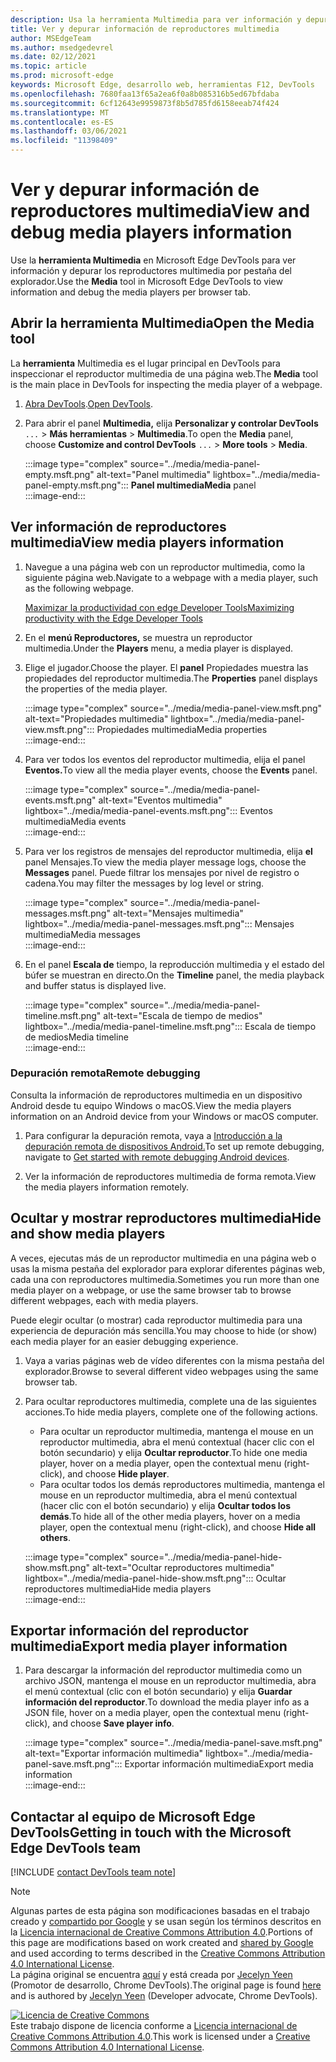 ```yaml
---
description: Usa la herramienta Multimedia para ver información y depurar los reproductores multimedia por pestaña del explorador.
title: Ver y depurar información de reproductores multimedia
author: MSEdgeTeam
ms.author: msedgedevrel
ms.date: 02/12/2021
ms.topic: article
ms.prod: microsoft-edge
keywords: Microsoft Edge, desarrollo web, herramientas F12, DevTools
ms.openlocfilehash: 7680faa13f65a2ea6f0a8b085316b5ed67bfdaba
ms.sourcegitcommit: 6cf12643e9959873f8b5d785fd6158eeab74f424
ms.translationtype: MT
ms.contentlocale: es-ES
ms.lasthandoff: 03/06/2021
ms.locfileid: "11398409"
---
```

<!-- Copyright Jecelyn Yeen

   Licensed under the Apache License, Version 2.0 (the "License");
   you may not use this file except in compliance with the License.
   You may obtain a copy of the License at

       https://www.apache.org/licenses/LICENSE-2.0

   Unless required by applicable law or agreed to in writing, software
   distributed under the License is distributed on an "AS IS" BASIS,
   WITHOUT WARRANTIES OR CONDITIONS OF ANY KIND, either express or implied.
   See the License for the specific language governing permissions and
   limitations under the License.  -->  

# <a name="view-and-debug-media-players-information"></a><span data-ttu-id="aeb03-104">Ver y depurar información de reproductores multimedia</span><span class="sxs-lookup"><span data-stu-id="aeb03-104">View and debug media players information</span></span>  

<span data-ttu-id="aeb03-105">Use la **herramienta Multimedia** en Microsoft Edge DevTools para ver información y depurar los reproductores multimedia por pestaña del explorador.</span><span class="sxs-lookup"><span data-stu-id="aeb03-105">Use the **Media** tool in Microsoft Edge DevTools to view information and debug the media players per browser tab.</span></span>  

## <a name="open-the-media-tool"></a><span data-ttu-id="aeb03-106">Abrir la herramienta Multimedia</span><span class="sxs-lookup"><span data-stu-id="aeb03-106">Open the Media tool</span></span>  

<span data-ttu-id="aeb03-107">La **herramienta** Multimedia es el lugar principal en DevTools para inspeccionar el reproductor multimedia de una página web.</span><span class="sxs-lookup"><span data-stu-id="aeb03-107">The **Media** tool is the main place in DevTools for inspecting the media player of a webpage.</span></span>

1.  <span data-ttu-id="aeb03-108">[Abra DevTools][DevtoolsGuideChromiumOpen].</span><span class="sxs-lookup"><span data-stu-id="aeb03-108">[Open DevTools][DevtoolsGuideChromiumOpen].</span></span>  
1.  <span data-ttu-id="aeb03-109">Para abrir el panel **Multimedia,** elija **Personalizar y controlar DevTools** `...`  >  **Más herramientas**  >  **Multimedia**.</span><span class="sxs-lookup"><span data-stu-id="aeb03-109">To open the **Media** panel, choose **Customize and control DevTools** `...` > **More tools** > **Media**.</span></span>  
    
    :::image type="complex" source="../media/media-panel-empty.msft.png" alt-text="Panel multimedia" lightbox="../media/media-panel-empty.msft.png":::
       <span data-ttu-id="aeb03-111">**Panel multimedia**</span><span class="sxs-lookup"><span data-stu-id="aeb03-111">**Media** panel</span></span>  
    :::image-end:::  
    
## <a name="view-media-players-information"></a><span data-ttu-id="aeb03-112">Ver información de reproductores multimedia</span><span class="sxs-lookup"><span data-stu-id="aeb03-112">View media players information</span></span>  

1.  <span data-ttu-id="aeb03-113">Navegue a una página web con un reproductor multimedia, como la siguiente página web.</span><span class="sxs-lookup"><span data-stu-id="aeb03-113">Navigate to a webpage with a media player, such as the following webpage.</span></span>  
    
    [<span data-ttu-id="aeb03-114">Maximizar la productividad con edge Developer Tools</span><span class="sxs-lookup"><span data-stu-id="aeb03-114">Maximizing productivity with the Edge Developer Tools</span></span>][BingVideosSearchViewDetailMidE0BA14EC0E0D18C06C8DE0BA14EC0E0D18C06C8]  
    
1.  <span data-ttu-id="aeb03-115">En el **menú Reproductores,** se muestra un reproductor multimedia.</span><span class="sxs-lookup"><span data-stu-id="aeb03-115">Under the **Players** menu, a media player is displayed.</span></span>  
1.  <span data-ttu-id="aeb03-116">Elige el jugador.</span><span class="sxs-lookup"><span data-stu-id="aeb03-116">Choose the player.</span></span>  <span data-ttu-id="aeb03-117">El **panel** Propiedades muestra las propiedades del reproductor multimedia.</span><span class="sxs-lookup"><span data-stu-id="aeb03-117">The **Properties** panel displays the properties of the media player.</span></span>  
    
    :::image type="complex" source="../media/media-panel-view.msft.png" alt-text="Propiedades multimedia" lightbox="../media/media-panel-view.msft.png":::
       <span data-ttu-id="aeb03-119">Propiedades multimedia</span><span class="sxs-lookup"><span data-stu-id="aeb03-119">Media properties</span></span>  
    :::image-end:::  
    
1.  <span data-ttu-id="aeb03-120">Para ver todos los eventos del reproductor multimedia, elija el panel **Eventos.**</span><span class="sxs-lookup"><span data-stu-id="aeb03-120">To view all the media player events, choose the **Events** panel.</span></span>  
    
    :::image type="complex" source="../media/media-panel-events.msft.png" alt-text="Eventos multimedia" lightbox="../media/media-panel-events.msft.png":::
       <span data-ttu-id="aeb03-122">Eventos multimedia</span><span class="sxs-lookup"><span data-stu-id="aeb03-122">Media events</span></span>  
    :::image-end:::  
    
1.  <span data-ttu-id="aeb03-123">Para ver los registros de mensajes del reproductor multimedia, elija **el** panel Mensajes.</span><span class="sxs-lookup"><span data-stu-id="aeb03-123">To view the media player message logs, choose the **Messages** panel.</span></span>  <span data-ttu-id="aeb03-124">Puede filtrar los mensajes por nivel de registro o cadena.</span><span class="sxs-lookup"><span data-stu-id="aeb03-124">You may filter the messages by log level or string.</span></span>  
    
    :::image type="complex" source="../media/media-panel-messages.msft.png" alt-text="Mensajes multimedia" lightbox="../media/media-panel-messages.msft.png":::
       <span data-ttu-id="aeb03-126">Mensajes multimedia</span><span class="sxs-lookup"><span data-stu-id="aeb03-126">Media messages</span></span>  
    :::image-end:::  
    
1.  <span data-ttu-id="aeb03-127">En el panel **Escala de** tiempo, la reproducción multimedia y el estado del búfer se muestran en directo.</span><span class="sxs-lookup"><span data-stu-id="aeb03-127">On the **Timeline** panel, the media playback and buffer status is displayed live.</span></span>  
    
    :::image type="complex" source="../media/media-panel-timeline.msft.png" alt-text="Escala de tiempo de medios" lightbox="../media/media-panel-timeline.msft.png":::
       <span data-ttu-id="aeb03-129">Escala de tiempo de medios</span><span class="sxs-lookup"><span data-stu-id="aeb03-129">Media timeline</span></span>  
    :::image-end:::  
    
### <a name="remote-debugging"></a><span data-ttu-id="aeb03-130">Depuración remota</span><span class="sxs-lookup"><span data-stu-id="aeb03-130">Remote debugging</span></span>  

<span data-ttu-id="aeb03-131">Consulta la información de reproductores multimedia en un dispositivo Android desde tu equipo Windows o macOS.</span><span class="sxs-lookup"><span data-stu-id="aeb03-131">View the media players information on an Android device from your Windows or macOS computer.</span></span>  

1.  <span data-ttu-id="aeb03-132">Para configurar la depuración remota, vaya a [Introducción a la depuración remota de dispositivos Android.][DevtoolsGuideChromiumRemoteDebuggingIndex]</span><span class="sxs-lookup"><span data-stu-id="aeb03-132">To set up remote debugging, navigate to [Get started with remote debugging Android devices][DevtoolsGuideChromiumRemoteDebuggingIndex].</span></span>  
1.  <span data-ttu-id="aeb03-133">Ver la información de reproductores multimedia de forma remota.</span><span class="sxs-lookup"><span data-stu-id="aeb03-133">View the media players information remotely.</span></span>  
    
    <!-- TODO: recreate image using an Android device -->  
    <!--  
    :::image type="complex" source="../media/media-panel-remote-debug.msft.png" alt-text="Remote debugging" lightbox="../media/media-panel-remote-debug.msft.png":::
       Remote debugging  
    :::image-end:::  
    -->  
    
## <a name="hide-and-show-media-players"></a><span data-ttu-id="aeb03-134">Ocultar y mostrar reproductores multimedia</span><span class="sxs-lookup"><span data-stu-id="aeb03-134">Hide and show media players</span></span>  

<span data-ttu-id="aeb03-135">A veces, ejecutas más de un reproductor multimedia en una página web o usas la misma pestaña del explorador para explorar diferentes páginas web, cada una con reproductores multimedia.</span><span class="sxs-lookup"><span data-stu-id="aeb03-135">Sometimes you run more than one media player on a webpage, or use the same browser tab to browse different webpages, each with media players.</span></span>

<span data-ttu-id="aeb03-136">Puede elegir ocultar \(o mostrar\) cada reproductor multimedia para una experiencia de depuración más sencilla.</span><span class="sxs-lookup"><span data-stu-id="aeb03-136">You may choose to hide \(or show\) each media player for an easier debugging experience.</span></span>  

1.  <span data-ttu-id="aeb03-137">Vaya a varias páginas web de vídeo diferentes con la misma pestaña del explorador.</span><span class="sxs-lookup"><span data-stu-id="aeb03-137">Browse to several different video webpages using the same browser tab.</span></span>  
1.  <span data-ttu-id="aeb03-138">Para ocultar reproductores multimedia, complete una de las siguientes acciones.</span><span class="sxs-lookup"><span data-stu-id="aeb03-138">To hide media players, complete one of the following actions.</span></span>  
    *   <span data-ttu-id="aeb03-139">Para ocultar un reproductor multimedia, mantenga el mouse en un reproductor multimedia, abra el menú contextual \(hacer clic con el botón secundario\) y elija **Ocultar reproductor**.</span><span class="sxs-lookup"><span data-stu-id="aeb03-139">To hide one media player, hover on a media player, open the contextual menu \(right-click\), and choose **Hide player**.</span></span>  
    *   <span data-ttu-id="aeb03-140">Para ocultar todos los demás reproductores multimedia, mantenga el mouse en un reproductor multimedia, abra el menú contextual \(hacer clic con el botón secundario\) y elija **Ocultar todos los demás**.</span><span class="sxs-lookup"><span data-stu-id="aeb03-140">To hide all of the other media players, hover on a media player, open the contextual menu \(right-click\), and choose **Hide all others**.</span></span>  
    
    :::image type="complex" source="../media/media-panel-hide-show.msft.png" alt-text="Ocultar reproductores multimedia" lightbox="../media/media-panel-hide-show.msft.png":::
       <span data-ttu-id="aeb03-142">Ocultar reproductores multimedia</span><span class="sxs-lookup"><span data-stu-id="aeb03-142">Hide media players</span></span>  
    :::image-end:::  
    
## <a name="export-media-player-information"></a><span data-ttu-id="aeb03-143">Exportar información del reproductor multimedia</span><span class="sxs-lookup"><span data-stu-id="aeb03-143">Export media player information</span></span>  

1.  <span data-ttu-id="aeb03-144">Para descargar la información del reproductor multimedia como un archivo JSON, mantenga el mouse en un reproductor multimedia, abra el menú contextual \(clic con el botón secundario\) y elija **Guardar información del reproductor**.</span><span class="sxs-lookup"><span data-stu-id="aeb03-144">To download the media player info as a JSON file, hover on a media player, open the contextual menu \(right-click\), and choose **Save player info**.</span></span>  
    
    :::image type="complex" source="../media/media-panel-save.msft.png" alt-text="Exportar información multimedia" lightbox="../media/media-panel-save.msft.png":::
       <span data-ttu-id="aeb03-146">Exportar información multimedia</span><span class="sxs-lookup"><span data-stu-id="aeb03-146">Export media information</span></span>  
    :::image-end:::  
    
## <a name="getting-in-touch-with-the-microsoft-edge-devtools-team"></a><span data-ttu-id="aeb03-147">Contactar al equipo de Microsoft Edge DevTools</span><span class="sxs-lookup"><span data-stu-id="aeb03-147">Getting in touch with the Microsoft Edge DevTools team</span></span>  

[!INCLUDE [contact DevTools team note](../includes/contact-devtools-team-note.md)]  

<!-- links -->  

[DevtoolsGuideChromiumOpen]: ../open/index.md "Abra Microsoft Edge (Chromium) DevTools | Microsoft Docs"  

[DevtoolsGuideChromiumRemoteDebuggingIndex]: ../remote-debugging/index.md "Introducción a la depuración remota de dispositivos Android | Microsoft Docs"  

[BingVideosSearchViewDetailMidE0BA14EC0E0D18C06C8DE0BA14EC0E0D18C06C8]: https://www.bing.com/videos/search?view=detail&mid=DE0BA14EC0E0D18C06C8DE0BA14EC0E0D18C06C8 "Maximización de la productividad con las herramientas para desarrolladores perimetrales | Vídeo de Bing"  

> [!NOTE]
> <span data-ttu-id="aeb03-151">Algunas partes de esta página son modificaciones basadas en el trabajo creado y [compartido por Google][GoogleSitePolicies] y se usan según los términos descritos en la [Licencia internacional de Creative Commons Attribution 4.0][CCA4IL].</span><span class="sxs-lookup"><span data-stu-id="aeb03-151">Portions of this page are modifications based on work created and [shared by Google][GoogleSitePolicies] and used according to terms described in the [Creative Commons Attribution 4.0 International License][CCA4IL].</span></span>  
> <span data-ttu-id="aeb03-152">La página original se encuentra [aquí](https://developers.google.com/web/tools/chrome-devtools/media-panel/index) y está creada por [Jecelyn Yeen][JecelynYeen] \(Promotor de desarrollo, Chrome DevTools\).</span><span class="sxs-lookup"><span data-stu-id="aeb03-152">The original page is found [here](https://developers.google.com/web/tools/chrome-devtools/media-panel/index) and is authored by [Jecelyn Yeen][JecelynYeen] \(Developer advocate, Chrome DevTools\).</span></span>  

[![Licencia de Creative Commons][CCby4Image]][CCA4IL]  
<span data-ttu-id="aeb03-154">Este trabajo dispone de licencia conforme a [Licencia internacional de Creative Commons Attribution 4.0][CCA4IL].</span><span class="sxs-lookup"><span data-stu-id="aeb03-154">This work is licensed under a [Creative Commons Attribution 4.0 International License][CCA4IL].</span></span>  

[CCA4IL]: https://creativecommons.org/licenses/by/4.0  
[CCby4Image]: https://i.creativecommons.org/l/by/4.0/88x31.png  
[GoogleSitePolicies]: https://developers.google.com/terms/site-policies  
[JecelynYeen]: https://developers.google.com/web/resources/contributors/jecelynyeen  

